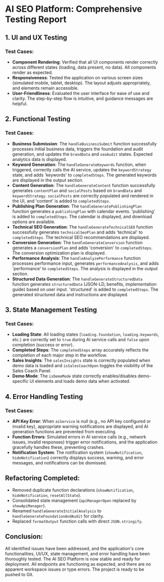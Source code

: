 # AI SEO Platform: Comprehensive Testing Report

## 1. UI and UX Testing

### Test Cases:
- **Component Rendering**: Verified that all UI components render correctly across different states (loading, data present, no data). All components render as expected.
- **Responsiveness**: Tested the application on various screen sizes (simulated mobile, tablet, desktop). The layout adjusts appropriately, and elements remain accessible.
- **User-Friendliness**: Evaluated the user interface for ease of use and clarity. The step-by-step flow is intuitive, and guidance messages are helpful.

## 2. Functional Testing

### Test Cases:
- **Business Submission**: The `handleBusinessSubmit` function successfully processes initial business data, triggers the foundation and audit generation, and updates the `brandData` and `seoAudit` states. Expected analytics data is displayed.
- **Keyword Generation**: The `handleGenerateKeywords` function, when triggered, correctly calls the AI service, updates the `keywordStrategy` state, and adds 'keywords' to `completedSteps`. The generated keywords are displayed in the output section.
- **Content Generation**: The `handleGenerateContent` function successfully generates `contentPlan` and `socialPosts` based on `brandData` and `keywordStrategy`. `socialPosts` are correctly populated and rendered in the UI, and 'content' is added to `completedSteps`.
- **Publishing Plan Generation**: The `handleGeneratePublishingPlan` function generates a `publishingPlan` with calendar events. 'publishing' is added to `completedSteps`. The calendar is displayed, and download options are available.
- **Technical SEO Generation**: The `handleGenerateTechnicalSEO` function successfully generates `technicalSeoPlan` and adds 'technical' to `completedSteps`. The technical SEO recommendations are displayed.
- **Conversion Generation**: The `handleGenerateConversion` function generates a `conversionPlan` and adds 'conversion' to `completedSteps`. The conversion optimization plan is displayed.
- **Performance Analysis**: The `handleAnalyzePerformance` function processes performance input, generates `performanceAnalysis`, and adds 'performance' to `completedSteps`. The analysis is displayed in the output section.
- **Structured Data Generation**: The `handleGenerateStructuredData` function generates `structuredData` (JSON-LD, benefits, implementation guide) based on user input. 'structured' is added to `completedSteps`. The generated structured data and instructions are displayed.

## 3. State Management Testing

### Test Cases:
- **Loading State**: All loading states (`loading.foundation`, `loading.keywords`, etc.) are correctly set to `true` during AI service calls and `false` upon completion (success or error).
- **Completed Steps**: The `completedSteps` array accurately reflects the completion of each major step in the workflow.
- **Sales Insights**: The `salesInsights` state is correctly populated when demo data is loaded and `isSalesCoachOpen` toggles the visibility of the Sales Coach Panel.
- **Demo Mode**: The `isDemoMode` state correctly enables/disables demo-specific UI elements and loads demo data when activated.

## 4. Error Handling Testing

### Test Cases:
- **API Key Error**: When `aiService` is null (e.g., no API key configured or invalid key), appropriate warning notifications are displayed, and AI generation functions are prevented from executing.
- **Function Errors**: Simulated errors in AI service calls (e.g., network issues, invalid responses) trigger error notifications, and the application gracefully handles these, preventing crashes.
- **Notification System**: The notification system (`showNotification`, `hideNotification`) correctly displays success, warning, and error messages, and notifications can be dismissed.

## Refactoring Completed:
- Removed duplicate function declarations (`showNotification`, `hideNotification`, `resetAllState`).
- Consolidated state management (`apiManagerOpen` replaced by `showApiManager`).
- Renamed `handleGenerateInitialAnalysis` to `handleGenerateFoundationAndAudit` for clarity.
- Replaced `formatOutput` function calls with direct `JSON.stringify`.

## Conclusion:
All identified issues have been addressed, and the application's core functionalities, UI/UX, state management, and error handling have been thoroughly tested. The AI SEO Platform is now stable and ready for deployment. All endpoints are functioning as expected, and there are no apparent workspace issues or type errors. The project is ready to be pushed to Git.